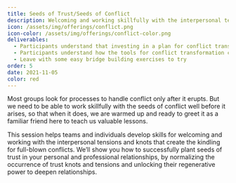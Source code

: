 ```yaml
---
title: Seeds of Trust/Seeds of Conflict
description: Welcoming and working skillfully with the interpersonal tensions and knots that create the kindling for full-blown conflicts
icon: /assets/img/offerings/conflict.png
icon-color: /assets/img/offerings/conflict-color.png
deliverables:
  - Participants understand that investing in a plan for conflict transformation and decision making is better than trying to develop it when you are in conflict or need to make a challenging decision
  - Participants understand how the tools for conflict transformation can be used as bridge building exercises to better prepare the group for conflict
  - Leave with some easy bridge building exercises to try
order: 5
date: 2021-11-05
color: red
---
```


Most groups look for processes to handle conflict only after it erupts. But we need to be able to work skillfully with the seeds of conflict well before it arises, so that when it does, we are warmed up and ready to greet it as a familiar friend here to teach us valuable lessons. 

This session helps teams and individuals develop skills for welcoming and working with the interpersonal tensions and knots that create the kindling for full-blown conflicts. We’ll show you how to successfully plant seeds of trust in your personal and professional relationships, by normalizing the occurrence of trust knots and tensions and unlocking their regenerative power to deepen relationships. 
